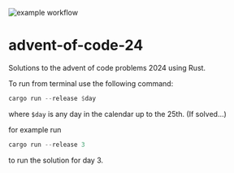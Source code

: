 ![example workflow](https://github.com/joelhi/advent-of-code-24/actions/workflows/rust.yml/badge.svg)

# advent-of-code-24
Solutions to the advent of code problems 2024 using Rust.

To run from terminal use the following command:

```rust
cargo run --release $day
```
where `$day` is any day in the calendar up to the 25th. (If solved...)

for example run
```rust
cargo run --release 3
```
to run the solution for day 3.